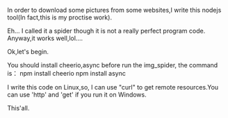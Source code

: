 
In order to download some pictures from some websites,I write this nodejs tool(In fact,this is my proctise work).

Eh... I called it a spider though it is not a really perfect program code. Anyway,it works well,lol....

Ok,let's begin.

You should install cheerio,async before run the img_spider, the command is：
npm install cheerio
npm install async

I write this code on Linux,so, I can use "curl" to get remote resources.You can use 'http' and 'get' if you run it on Windows.

This'all.
